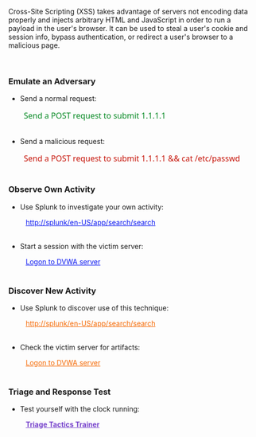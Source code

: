 <style type="text/css">
    .inline {
        display: inline;
    }
    .link-button {
        text-decoration: none;
        background: none;
        border: none;
        cursor: pointer;
        text-indent: 25px;
        color: #4078c0;
        font-family: "Segoe UI", "Helvetica Neue", Helvetica,Arial, freesans, sans-serif;
        font-size: 16px;
    }
    .link-button:focus {
        outline: none;
    }
    .link-button:active, .link-button:hover {
        text-decoration: underline;
    }
    #indented {
        text-indent:35px;
    }
    .observe {
        color: #0A17F2;
    }
    .hunt {
        color: #F56802;
    }
    .triage {
        color: #7540CB;
        font-weight: bold;
    }
</style>

Cross-Site Scripting (XSS) takes advantage of servers not encoding data properly and injects arbitrary HTML and JavaScript in order to run a payload in the user's browser. It can be used to steal a user's cookie and session info, bypass authentication, or redirect a user's browser to a malicious page.

<br>

### Emulate an Adversary 

- Send a normal request:

<form name="exec"  target="_blank" class="inline" method="post" action="http://localhost:4444/vulnerabilities/exec/">
  <input type="hidden" name="ip" value="1.1.1.1"/>
  <input type="hidden" name="Submit" value="Submit"/>
  <button type="submit" class="link-button" style="color:#088A25">
Send a POST request to submit 1.1.1.1

  </button>
</form> 

<br>
<br>

- Send a malicious request:

<form name="exec"  target="_blank" class="inline" method="post" action="http://localhost:4444/vulnerabilities/exec/">
  <input type="hidden" name="ip" value="1.1.1.1 && cat /etc/passwd"/>
  <input type="hidden" name="Submit" value="Submit"/>
  <button type="submit" class="link-button" style="color:#C6150A">
Send a POST request to submit 1.1.1.1 && cat /etc/passwd

  </button>
</form> 

<br>
<br>


### Observe Own Activity

- Use Splunk to investigate your own activity:

<div id="indented">
<a href="http://localhost:8000/en-US/app/search/search?q=search%20index%3Dmain%20sourcetype%3Daccess_combined%20host%3Ddvwa%20uri_path%3D%2Fvulnerabilities%2Fexec%2F%0A%7C%20table%20_time%20clientip%20method%20uri_path%20uri_query%20bytes%20status%0A%7C%20sort%20-_time&display.page.search.mode=verbose&dispatch.sample_ratio=1&workload_pool=&earliest=-15m&latest=now&display.page.search.tab=statistics&display.general.type=statistics&sid=1596477035.2"  target="_blank" class="observe">http://splunk/en-US/app/search/search</a>
</div>
<br>

- Start a session with the victim server:

<div id="indented">
<a href="http://localhost:9009/?cid=dvwa" target="_blank" class="observe">Logon to DVWA server</a>
</div>

<br>

### Discover New Activity

- Use Splunk to discover use of this technique:

<div id="indented">
<a href="http://localhost:8000/en-US/app/search/search?q=search%20index%3Dmain%20sourcetype%3Daccess_combined%20host%3Dclone%0A%7C%20table%20_time%20clientip%20method%20uri%20status%0A%7C%20sort%20-_time&display.page.search.mode=verbose&dispatch.sample_ratio=1&workload_pool=&earliest=-15m&latest=now&display.page.search.tab=statistics&display.general.type=statistics&sid=1596473325.748" target="_blank" class="hunt">http://splunk/en-US/app/search/search</a>
</div>
<br>

- Check the victim server for artifacts:

<div id="indented">
<a href="http://localhost:9009/?cid=dvwa" target="_blank" class="hunt">Logon to DVWA server</a>
</div>

<br>

### Triage and Response Test

- Test yourself with the clock running:

<div id="indented">
<a href="http://localhost:7777/index.html" target="_blank" class="triage">Triage Tactics Trainer</a>
</div>
 
